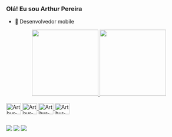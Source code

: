 ### Olá! Eu sou Arthur Pereira 

- 📱 Desenvolvedor mobile

<div align="center">
  <a href="https://github.com/ArtthSilva">
  <img height="180em" src="https://github-readme-stats.vercel.app/api?username=ArtthSilva&show_icons=true&theme=cobalt&include_all_commits=true&count_private=true"/>
  <img height="180em" src="https://github-readme-stats.vercel.app/api/top-langs/?username=ArtthSilva&layout=compact&langs_count=7&theme=cobalt"/>
</div>
  
  <div style="display: inline_block"><br>
  <img  align="center" alt="Arthur-flutter" height="30" width="40" src="https://cdn.jsdelivr.net/gh/devicons/devicon/icons/flutter/flutter-original.svg" />
    <img align="center" alt="Arthur-dart" height="30" width="40" src="https://cdn.jsdelivr.net/gh/devicons/devicon/icons/dart/dart-original.svg" />
    <img align="center" alt="Arthur-dart" height="30" width="40" src="https://cdn.jsdelivr.net/gh/devicons/devicon/icons/visualstudio/visualstudio-plain.svg" />
    <img align="center" alt="Arthur-dart" height="30" width="40" src="https://cdn.jsdelivr.net/gh/devicons/devicon/icons/github/github-original.svg" />

  </div>
  
  ##
  
  <div>
  <a href="https://instagram.com/arthur.p5" target="_blank"><img src="https://img.shields.io/badge/-Instagram-%23E4405F?style=for-the- badge&logo=instagram&logoColor=white" target="_blank"></a>
  <a href = "mailto:arthur12pereira1@gmail.com"><img src="https://img.shields.io/badge/-Gmail-%23333?style=for-the-badge&logo=gmail&logoColor=white" alvo ="_blank"></a>
  <a href="(https://www.linkedin.com/in/arthur-pereira-258582251/)" target="_blank"><img src="https://img.shields.io/badge/-LinkedIn-%230077B5?style =for-the-badge&logo=linkedin&logoColor=white" target="_blank"></a>
  
</div>

